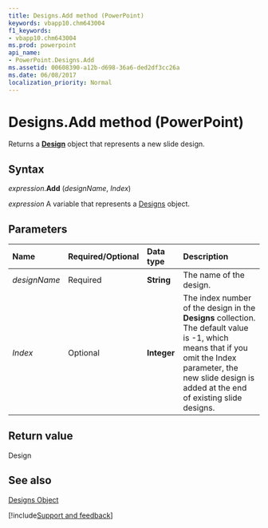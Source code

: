 ```yaml
---
title: Designs.Add method (PowerPoint)
keywords: vbapp10.chm643004
f1_keywords:
- vbapp10.chm643004
ms.prod: powerpoint
api_name:
- PowerPoint.Designs.Add
ms.assetid: 00608390-a12b-d698-36a6-ded2df3cc26a
ms.date: 06/08/2017
localization_priority: Normal
---
```



# Designs.Add method (PowerPoint)

Returns a  **[Design](PowerPoint.Design.md)** object that represents a new slide design.


## Syntax

_expression_.**Add** (_designName_, _Index_)

_expression_ A variable that represents a [Designs](PowerPoint.Designs.md) object.


## Parameters

|Name|Required/Optional|Data type|Description|
|:-----|:-----|:-----|:-----|
| _designName_|Required|**String**|The name of the design.|
| _Index_|Optional|**Integer**|The index number of the design in the  **Designs** collection. The default value is -1, which means that if you omit the Index parameter, the new slide design is added at the end of existing slide designs.|

## Return value

Design


## See also


[Designs Object](PowerPoint.Designs.md)

[!include[Support and feedback](~/includes/feedback-boilerplate.md)]